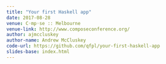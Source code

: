 ```yaml
---
title: "Your first Haskell app"
date: 2017-08-28
venue: C◦mp◦se :: Melbourne
venue-link: http://www.composeconference.org/
author: ajmccluskey
author-name: Andrew McCluskey
code-url: https://github.com/qfpl/your-first-haskell-app
slides-base: index.html
---
```

